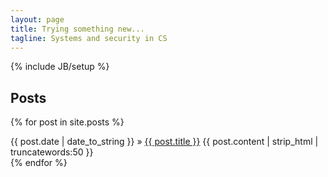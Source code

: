 ```yaml
---
layout: page
title: Trying something new...
tagline: Systems and security in CS
---
```

{% include JB/setup %}

## Posts

{% for post in site.posts %}
  <div>
    <span>{{ post.date | date_to_string }}</span> &raquo; <a href="{{ BASE_PATH }}{{ post.url }}">{{ post.title }}</a>
	<span>{{ post.content | strip_html | truncatewords:50 }}</span>
  </div>
{% endfor %}
